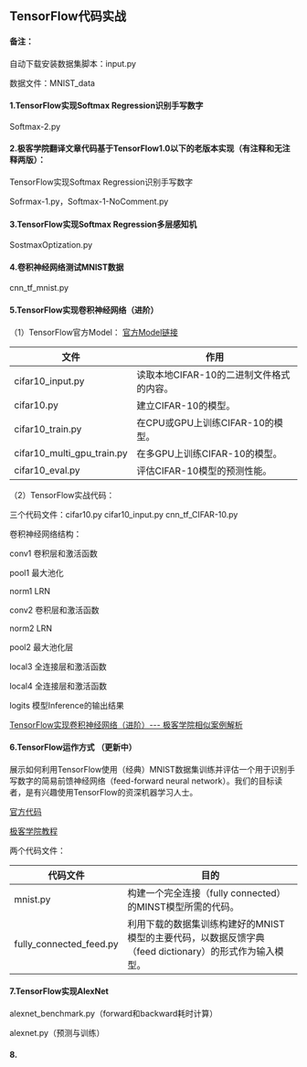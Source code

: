 TensorFlow代码实战
--------------------------

#### 备注：
自动下载安装数据集脚本：input.py

数据文件：MNIST_data

#### 1.TensorFlow实现Softmax Regression识别手写数字

Softmax-2.py

#### 2.极客学院翻译文章代码基于TensorFlow1.0以下的老版本实现（有注释和无注释两版）：

TensorFlow实现Softmax Regression识别手写数字

Sofrmax-1.py，Softmax-1-NoComment.py

#### 3.TensorFlow实现Softmax Regression多层感知机
SostmaxOptization.py

#### 4.卷积神经网络测试MNIST数据
cnn_tf_mnist.py

#### 5.TensorFlow实现卷积神经网络（进阶）

（1）TensorFlow官方Model：
[官方Model链接](https://github.com/tensorflow/models/tree/master/tutorials/image/cifar10)


文件 |		作用
---|---
cifar10_input.py | 读取本地CIFAR-10的二进制文件格式的内容。
cifar10.py | 建立CIFAR-10的模型。
cifar10_train.py | 在CPU或GPU上训练CIFAR-10的模型。
cifar10_multi_gpu_train.py | 在多GPU上训练CIFAR-10的模型。
cifar10_eval.py | 评估CIFAR-10模型的预测性能。



（2）TensorFlow实战代码：

三个代码文件：cifar10.py cifar10_input.py cnn_tf_CIFAR-10.py

卷积神经网络结构：

conv1 卷积层和激活函数

pool1 最大池化

norm1 LRN

conv2 卷积层和激活函数

norm2 LRN

pool2 最大池化层

local3 全连接层和激活函数

local4 全连接层和激活函数

logits 模型Inference的输出结果

[TensorFlow实现卷积神经网络（进阶）--- 极客学院相似案例解析](http://wiki.jikexueyuan.com/project/tensorflow-zh/tutorials/deep_cnn.html)

	
#### 6.TensorFlow运作方式 （更新中）
展示如何利用TensorFlow使用（经典）MNIST数据集训练并评估一个用于识别手写数字的简易前馈神经网络（feed-forward neural network）。我们的目标读者，是有兴趣使用TensorFlow的资深机器学习人士。

[官方代码](https://github.com/tensorflow/tensorflow/tree/master/tensorflow/examples/tutorials/mnist)

[极客学院教程](http://wiki.jikexueyuan.com/project/tensorflow-zh/tutorials/mnist_tf.html)

两个代码文件：

代码文件 | 目的
---|---
mnist.py | 构建一个完全连接（fully connected）的MINST模型所需的代码。
fully_connected_feed.py | 利用下载的数据集训练构建好的MNIST模型的主要代码，以数据反馈字典（feed dictionary）的形式作为输入模型。
#### 7.TensorFlow实现AlexNet

alexnet_benchmark.py（forward和backward耗时计算）

alexnet.py（预测与训练）

#### 8.


